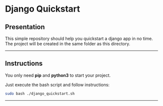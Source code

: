 
**<h1>Django Quickstart</h1>**

**<h2>Presentation</h2>**

<p>
This simple repository should help you quickstart a django app in no time.
The project will be created in the same folder as this directory.
</p>

___

**<h2>Instructions</h2>**

You only need **pip** and **python3** to start your project.

Just execute the bash script and follow instructions:
```bash
sudo bash ./django_quickstart.sh
```

___